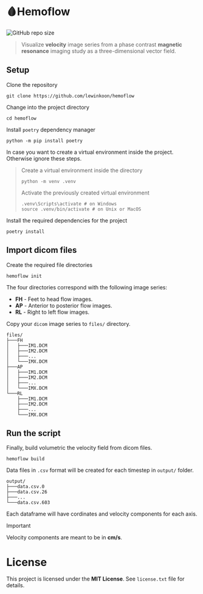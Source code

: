 # 🩸Hemoflow

![GitHub repo size](https://img.shields.io/github/repo-size/lewinkoon/hemoflow)

> Visualize **velocity** image series from a phase contrast **magnetic resonance** imaging study as a three-dimensional vector field.

## Setup

Clone the repository

```shell
git clone https://github.com/lewinkoon/hemoflow
```

Change into the project directory

```shell
cd hemoflow
```

Install `poetry` dependency manager

```shell
python -m pip install poetry
```

In case you want to create a virtual environment inside the project. Otherwise ignore these steps.

> Create a virtual environment inside the directory
> 
> ```shell
> python -m venv .venv
> ```
> 
> Activate the previously created virtual environment
> 
> ```shell
> .venv\Scripts\activate # on Windows
> source .venv/bin/activate # on Unix or MacOS
> ```

Install the required dependencies for the project

```shell
poetry install
```

## Import dicom files

Create the required file directories

```shell
hemoflow init
```
The four directories correspond with the following image series:

- **FH** - Feet to head flow images.
- **AP** - Anterior to posterior flow images.
- **RL** - Right to left flow images.

Copy your `dicom` image series to `files/` directory.

```
files/
├───FH
│   ├───IM1.DCM
│   ├───IM2.DCM
│   ├───...
│   └───IMX.DCM
├───AP
│   ├───IM1.DCM
│   ├───IM2.DCM
│   ├───...
│   └───IMX.DCM
└───RL
    ├───IM1.DCM
    ├───IM2.DCM
    ├───...
    └───IMX.DCM
```

## Run the script

Finally, build volumetric the velocity field from dicom files.

```shell
hemoflow build
```

Data files in `.csv` format will be created for each timestep in `output/` folder.

```
output/
├───data.csv.0
├───data.csv.26
├───...
└───data.csv.603
```

Each dataframe will have cordinates and velocity components for each axis.

> [!IMPORTANT]
> Velocity components are meant to be in **cm/s**.

# License

This project is licensed under the **MIT License**. See `license.txt` file for details.